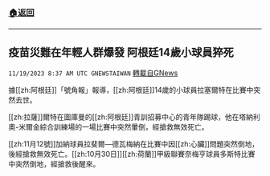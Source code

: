 ###  [:house:返回](README.md)
---


## 疫苗災難在年輕人群爆發 阿根廷14歲小球員猝死
`11/19/2023 8:37 AM UTC GNEWSTAIWAN` [轉載自GNews](https://gnews.org/articles/1993873)

據[[zh:阿根廷]]「號角報」報導，[[zh:阿根廷]]14歲的小球員拉塞爾特在比賽中突然去世。  

[[zh:拉薩]]爾特在圖庫曼的[[zh:阿根廷]]青訓招募中心的青年隊踢球，他在塔納利奧-米爾金綜合訓練場的一場比賽中突然暈倒，經搶救無效死亡。

  

[[zh:11月12號]]加納球員拉斐爾—德瓦梅納在比賽中因[[zh:心臟]]問題突然倒地，後經搶救無效死亡。[[zh:10月30日]][[zh:荷蘭]]甲級聯賽奈梅亨球員多斯特比賽中突然倒地，經搶救後醒來。
